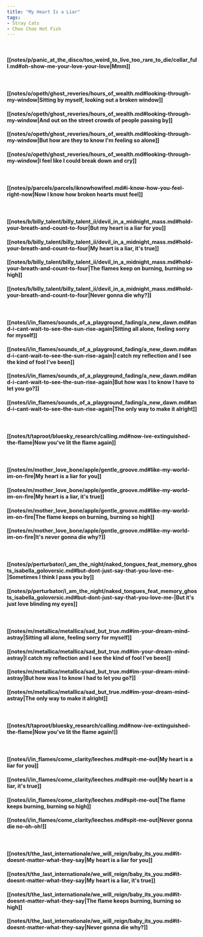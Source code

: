 ```yaml
---
title: "My Heart Is a Liar"
tags:
- Stray Cats
- Choo Choo Hot Fish
---
```

&nbsp;
#### [[notes/p/panic_at_the_disco/too_weird_to_live_too_rare_to_die/collar_full.md#oh-show-me-your-love-your-love|Mmm]]
&nbsp;
#### [[notes/o/opeth/ghost_reveries/hours_of_wealth.md#looking-through-my-window|Sitting by myself, looking out a broken window]]
#### [[notes/o/opeth/ghost_reveries/hours_of_wealth.md#looking-through-my-window|And out on the street crowds of people passing by]]
#### [[notes/o/opeth/ghost_reveries/hours_of_wealth.md#looking-through-my-window|But how are they to know I'm feeling so alone]]
#### [[notes/o/opeth/ghost_reveries/hours_of_wealth.md#looking-through-my-window|I feel like I could break down and cry]]
&nbsp;
#### [[notes/p/parcels/parcels/iknowhowifeel.md#i-know-how-you-feel-right-now|Now I know how broken hearts must feel]]
&nbsp;
#### [[notes/b/billy_talent/billy_talent_ii/devil_in_a_midnight_mass.md#hold-your-breath-and-count-to-four|But my heart is a liar for you]]
#### [[notes/b/billy_talent/billy_talent_ii/devil_in_a_midnight_mass.md#hold-your-breath-and-count-to-four|My heart is a liar, it's true]]
#### [[notes/b/billy_talent/billy_talent_ii/devil_in_a_midnight_mass.md#hold-your-breath-and-count-to-four|The flames keep on burning, burning so high]]
#### [[notes/b/billy_talent/billy_talent_ii/devil_in_a_midnight_mass.md#hold-your-breath-and-count-to-four|Never gonna die   why?]]
&nbsp;
#### [[notes/i/in_flames/sounds_of_a_playground_fading/a_new_dawn.md#and-i-cant-wait-to-see-the-sun-rise-again|Sitting all alone, feeling sorry for myself]]
#### [[notes/i/in_flames/sounds_of_a_playground_fading/a_new_dawn.md#and-i-cant-wait-to-see-the-sun-rise-again|I catch my reflection and I see the kind of fool I've been]]
#### [[notes/i/in_flames/sounds_of_a_playground_fading/a_new_dawn.md#and-i-cant-wait-to-see-the-sun-rise-again|But how was I to know I have to let you go?]]
#### [[notes/i/in_flames/sounds_of_a_playground_fading/a_new_dawn.md#and-i-cant-wait-to-see-the-sun-rise-again|The only way to make it alright]]
&nbsp;
#### [[notes/t/taproot/bluesky_research/calling.md#now-ive-extinguished-the-flame|Now you've lit the flame again]]
&nbsp;
#### [[notes/m/mother_love_bone/apple/gentle_groove.md#like-my-world-im-on-fire|My heart is a liar for you]]
#### [[notes/m/mother_love_bone/apple/gentle_groove.md#like-my-world-im-on-fire|My heart is a liar, it's true]]
#### [[notes/m/mother_love_bone/apple/gentle_groove.md#like-my-world-im-on-fire|The flame keeps on burning, burning so high]]
#### [[notes/m/mother_love_bone/apple/gentle_groove.md#like-my-world-im-on-fire|It's never gonna die   why?]]
&nbsp;
#### [[notes/p/perturbator/i_am_the_night/naked_tongues_feat_memory_ghosts_isabella_goloversic.md#but-dont-just-say-that-you-love-me-|Sometimes I think I pass you by]]
#### [[notes/p/perturbator/i_am_the_night/naked_tongues_feat_memory_ghosts_isabella_goloversic.md#but-dont-just-say-that-you-love-me-|But it's just love blinding my eyes]]
&nbsp;
#### [[notes/m/metallica/metallica/sad_but_true.md#im-your-dream-mind-astray|Sitting all alone, feeling sorry for myself]]
#### [[notes/m/metallica/metallica/sad_but_true.md#im-your-dream-mind-astray|I catch my reflection and I see the kind of fool I've been]]
#### [[notes/m/metallica/metallica/sad_but_true.md#im-your-dream-mind-astray|But how was I to know I had to let you go?]]
#### [[notes/m/metallica/metallica/sad_but_true.md#im-your-dream-mind-astray|The only way to make it alright]]
&nbsp;
#### [[notes/t/taproot/bluesky_research/calling.md#now-ive-extinguished-the-flame|Now you've lit the flame again!]]
&nbsp;
#### [[notes/i/in_flames/come_clarity/leeches.md#spit-me-out|My heart is a liar for you]]
#### [[notes/i/in_flames/come_clarity/leeches.md#spit-me-out|My heart is a liar, it's true]]
#### [[notes/i/in_flames/come_clarity/leeches.md#spit-me-out|The flame keeps burning, burning so high]]
#### [[notes/i/in_flames/come_clarity/leeches.md#spit-me-out|Never gonna die   no-oh-oh!]]
&nbsp;
#### [[notes/t/the_last_internationale/we_will_reign/baby_its_you.md#it-doesnt-matter-what-they-say|My heart is a liar for you]]
#### [[notes/t/the_last_internationale/we_will_reign/baby_its_you.md#it-doesnt-matter-what-they-say|My heart is a liar, it's true]]
#### [[notes/t/the_last_internationale/we_will_reign/baby_its_you.md#it-doesnt-matter-what-they-say|The flame keeps burning, burning so high]]
#### [[notes/t/the_last_internationale/we_will_reign/baby_its_you.md#it-doesnt-matter-what-they-say|Never gonna die   why?]]
